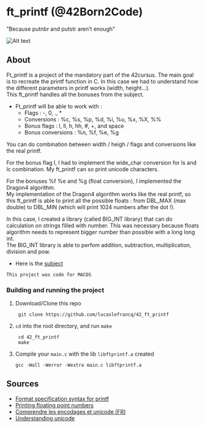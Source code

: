 # ft_printf (@42Born2Code)

"Because putnbr and putstr aren’t enough"

![Alt text](https://github.com/lucaslefrancq/42_Ft_printf/blob/main/ft_printf_example.png)

## About

Ft_printf is a project of the mandatory part of the 42cursus.
The main goal is to recreate the printf function in C.
In this case we had to understand how the different parameters in printf works (width, height...).  
This ft_printf handles all the bonuses from the subject.

- Ft_printf will be able to work with :
    - Flags : -, 0, ., *
	- Conversions : %c, %s, %p, %d, %i, %u, %x, %X, %%
	- Bonus flags : l, ll, h, hh, #, +, and space
	- Bonus conversions : %n, %f, %e, %g

You can do combination between width / heigh / flags and conversions like the real printf.  

For the bonus flag l, I had to implement the wide_char conversion for ls and lc combination.
My ft_printf can so print unicode characters.

For the bonuses %f %e and %g (float conversion), I implemented the Dragon4 algorithm.  
My implementation of the Dragon4 algorithm works like the real printf, so this ft_printf is able to print all the possible floats :
from DBL_MAX (max double) to DBL_MIN (which will print 1024 numbers after the dot !).

In this case, I created a library (called BIG_INT library) that can do calculation on strings filled with number.
This was necessary because floats algorithm needs to represent bigger number than possible with a long long int.  
The BIG_INT library is able to perfom addition, subtraction, multiplication, division and pow.  

- Here is the [subject][1]

`This project was code for MACOS`

### Building and running the project

1. Download/Clone this repo

        git clone https://github.com/lucaslefrancq/42_ft_printf

2. `cd` into the root directory, and run `make`

        cd 42_ft_printf
        make

3.  Compile your `main.c` with the lib `libftprintf.a` created

        gcc -Wall -Werror -Wextra main.c libftprintf.a

## Sources

- [Format specification syntax for printf][2]
- [Printing floating point numbers][3]
- [Comprendre les encodages et unicode (FR)][4]
- [Understanding unicode][5]

[1]: https://github.com/lucaslefrancq/42_Ft_printf/blob/main/ft_printf.en.subject.pdf
[2]: https://docs.microsoft.com/fr-fr/cpp/c-runtime-library/format-specification-syntax-printf-and-wprintf-functions?view=msvc-160
[3]: http://www.ryanjuckett.com/programming/printing-floating-point-numbers/
[4]: https://zestedesavoir.com/tutoriels/1114/comprendre-les-encodages/
[5]: https://betterexplained.com/articles/unicode/